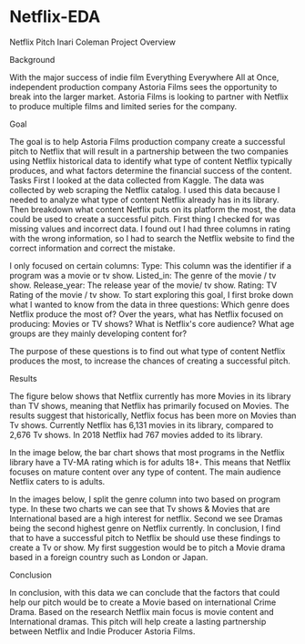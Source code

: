 # Netflix-EDA

Netflix Pitch
Inari Coleman
Project Overview

Background

With the major success of indie film Everything Everywhere All at Once, independent production company Astoria Films sees the opportunity to break into the larger market. Astoria Films is looking to partner with Netflix to produce multiple films and limited series for the company. 

Goal

The goal is to help Astoria Films production company create a successful pitch to Netflix that will result in a partnership between the two companies using Netflix historical data to identify what type of content Netflix typically produces, and what factors determine the financial success of the content.
Tasks
First I looked at the data collected from Kaggle. The data was collected by web scraping the Netflix catalog. I used this data because I needed to analyze what type of content Netflix already has in its library. Then breakdown what content Netflix puts on its platform the most, the data could be used to create a successful pitch. First thing I checked for was missing values and incorrect data. I found out I had three columns in rating with the wrong information, so I had to search the Netflix website to find the correct information and correct the mistake. 

I only focused on certain columns:
Type: This column was the identifier if a program was a movie or tv show.
Listed_in: The genre of  the movie / tv show.
Release_year: The release year of the movie/ tv show. 
Rating: TV Rating of the movie / tv show.
To start exploring this goal, I first broke down what I wanted to know from the data in three questions: 
Which genre does Netflix produce the most of?
Over the years, what has Netflix focused on  producing: Movies or TV shows?
What is Netflix's core audience? What age groups are they mainly developing content for? 

The purpose of these questions is to find out what type of content Netflix produces the most, to increase the chances of creating a successful pitch. 

Results 

The figure below  shows that Netflix currently has more Movies in its library than TV shows, meaning that Netflix has primarily focused on Movies. The results suggest that historically, Netflix focus has been more on Movies than Tv shows. Currently Netflix has 6,131 movies in its library, compared to 2,676 Tv shows. In 2018 Netflix had 767 movies added to its library. 













In the image below, the bar chart shows that most programs in the Netflix library have a TV-MA rating which is for adults 18+. This means that Netflix focuses on mature content over any type of content. The main audience Netflix caters to is adults. 









 






In the images below, I split the genre column into two based on program type. In these two charts we can see that Tv shows & Movies that are International based are a high interest for netflix. Second we see Dramas being the second highest genre on Netflix currently. In conclusion, I find that to have a successful pitch to Netflix be should use these findings to create a Tv or show. My first suggestion would be to pitch a Movie drama based in a foreign country such as London or Japan. 


Conclusion
 
In conclusion, with this data we can conclude that the factors that could help our pitch would be to create a Movie based on international Crime Drama. Based on the research Netflix main focus is movie content and International dramas. This pitch will help create a lasting partnership between Netflix and Indie Producer Astoria Films.  
